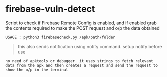 # firebase-vuln-detect
Script to check if Firebase Remote Config is enabled, and if enabled grab the contents required to make the POST request and o/p the data obtained

``USAGE : python3 firebasecheck.py /apk/path/folder ``

> this also sends notification using notify command.
> setup notify before use 

``no need of apktools or debugger. it uses strings to fetch relevant data from the apk and then creates a request and send the request to show the o/p in the terminal``
